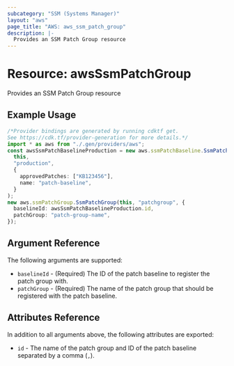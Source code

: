 ```yaml
---
subcategory: "SSM (Systems Manager)"
layout: "aws"
page_title: "AWS: aws_ssm_patch_group"
description: |-
  Provides an SSM Patch Group resource
---
```


# Resource: awsSsmPatchGroup

Provides an SSM Patch Group resource

## Example Usage

```typescript
/*Provider bindings are generated by running cdktf get.
See https://cdk.tf/provider-generation for more details.*/
import * as aws from "./.gen/providers/aws";
const awsSsmPatchBaselineProduction = new aws.ssmPatchBaseline.SsmPatchBaseline(
  this,
  "production",
  {
    approvedPatches: ["KB123456"],
    name: "patch-baseline",
  }
);
new aws.ssmPatchGroup.SsmPatchGroup(this, "patchgroup", {
  baselineId: awsSsmPatchBaselineProduction.id,
  patchGroup: "patch-group-name",
});

```

## Argument Reference

The following arguments are supported:

* `baselineId` - (Required) The ID of the patch baseline to register the patch group with.
* `patchGroup` - (Required) The name of the patch group that should be registered with the patch baseline.

## Attributes Reference

In addition to all arguments above, the following attributes are exported:

* `id` - The name of the patch group and ID of the patch baseline separated by a comma (`,`).
